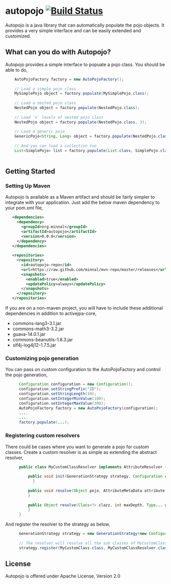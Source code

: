 autopojo [![Build Status](https://travis-ci.org/minnal/autopojo.png)](https://travis-ci.org/minnal/autopojo)
========

Autopojo is a java library that can automatically populate the pojo objects. It provides a very simple interface and can be easily extended and customized.

What can you do with Autopojo?
------------------------------
Autopojo provides a simple interface to popuate a pojo class. You should be able to do,

```java
    AutoPojoFactory factory = new AutoPojoFactory();
    
    // Load a simple pojo class
    MySimplePojo object = factory.populate(MySimplePojo.class);
    
    // Load a nested pojo class
    NestedPojo object = factory.populate(NestedPojo.class);
    
    // Load `n` levels of nested pojo class
    NestedPojo object = factory.populate(NestedPojo.class, 3);
    
    // Load a generic pojo
    GenericPojo<String, Long> object = factory.populate(NestedPojo.class, String.class, Long.class);
    
    // And you can load a collection too
    List<SimplePojo> list = factory.populate(List.class, SimplePojo.class);
    
```

Getting Started
---------------
### Setting Up Maven

Autopojo is available as a Maven artifact and should be fairly simpler to integrate with your application. Just add the below maven dependency to your pom.xml file,

```xml
   <dependencies>
     <dependency>
       <groupId>org.minnal</groupId>
       <artifactId>autopojo</artifactId>
       <version>0.0.8</version>
     </dependency>
   </dependencies>
   
   <repositories>
     <repository>
       <id>autopojo-repo</id>
       <url>https://raw.github.com/minnal/mvn-repo/master/releases</url>
       <snapshots>
         <enabled>true</enabled>
         <updatePolicy>always</updatePolicy>
       </snapshots>
     </repository>
   </repositories>
```

If you are on a non-maven project, you will have to include these additional dependencies in addition to activejpa-core,

* commons-lang3-3.1.jar
* commons-math3-3.2.jar
* guava-14.0.1.jar
* commons-beanutils-1.8.3.jar
* slf4j-log4j12-1.7.5.jar

### Customizing pojo generation
You can pass on custom configuration to the AutoPojoFactory and control the pojo generation,

```java
      Configuration configuration = new Configuration();
      configuration.setStringPrefix("ID");
      configuration.setStringLength(10);
      configuration.setIntegerMinValue(100);
      configuration.setIntegerMaxValue(300);
      AutoPojoFactory factory = new AutoPojoFactory(configuration);
      ....
      ....
      factory.populate(...);
```

### Registering custom resolvers
There could be cases where you want to generate a pojo for custom classes. Create a custom resolver is as simple as extending the abstract resolver,

```java
      public class MyCustomClassResolver implements AttributeResolver {
          
          public void init(GenerationStrategy strategy, Configuration configuration) {
        	}
	
          public void resolve(Object pojo, AttributeMetaData attribute, int maxDepth) {
          }
          
          public Object resolve(Class<?> clazz, int maxDepth, Type... genericTypes) {
          }
      }
```

And register the resolver to the strategy as below,

```java
      GenerationStrategy strategy = new GenerationStrategy(new Configuration());
      
      // The resolver will resolve all the sub classes of MyCustomClass as well
      strategy.register(MyCustomClass.class, MyCustomClassResolver.class);
```

License
-------
Autopojo is offered under Apache License, Version 2.0
